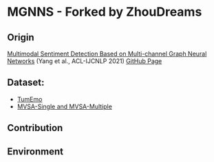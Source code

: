 # MGNNS - Forked by ZhouDreams
## Origin
[Multimodal Sentiment Detection Based on Multi-channel Graph Neural Networks](https://aclanthology.org/2021.acl-long.28) (Yang et al., ACL-IJCNLP 2021)
[GitHub Page](https://github.com/YangXiaocui1215/MGNNS)

## Dataset:
- [TumEmo](https://github.com/YangXiaocui1215/MVAN)
- [MVSA-Single and MVSA-Multiple](https://mcrlab.net/research/mvsa-sentiment-analysis-on-multi-view-social-data/)

## Contribution

## Environment
